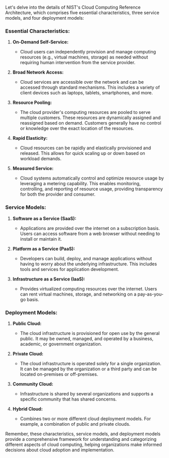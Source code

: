 Let's delve into the details of NIST's Cloud Computing Reference Architecture, which comprises five essential characteristics, three service models, and four deployment models:

### Essential Characteristics:

1. **On-Demand Self-Service:**
   - Cloud users can independently provision and manage computing resources (e.g., virtual machines, storage) as needed without requiring human intervention from the service provider.

2. **Broad Network Access:**
   - Cloud services are accessible over the network and can be accessed through standard mechanisms. This includes a variety of client devices such as laptops, tablets, smartphones, and more.

3. **Resource Pooling:**
   - The cloud provider's computing resources are pooled to serve multiple customers. These resources are dynamically assigned and reassigned based on demand. Customers generally have no control or knowledge over the exact location of the resources.

4. **Rapid Elasticity:**
   - Cloud resources can be rapidly and elastically provisioned and released. This allows for quick scaling up or down based on workload demands.

5. **Measured Service:**
   - Cloud systems automatically control and optimize resource usage by leveraging a metering capability. This enables monitoring, controlling, and reporting of resource usage, providing transparency for both the provider and consumer.

### Service Models:

1. **Software as a Service (SaaS):**
   - Applications are provided over the internet on a subscription basis. Users can access software from a web browser without needing to install or maintain it.

2. **Platform as a Service (PaaS):**
   - Developers can build, deploy, and manage applications without having to worry about the underlying infrastructure. This includes tools and services for application development.

3. **Infrastructure as a Service (IaaS):**
   - Provides virtualized computing resources over the internet. Users can rent virtual machines, storage, and networking on a pay-as-you-go basis.

### Deployment Models:

1. **Public Cloud:**
   - The cloud infrastructure is provisioned for open use by the general public. It may be owned, managed, and operated by a business, academic, or government organization.

2. **Private Cloud:**
   - The cloud infrastructure is operated solely for a single organization. It can be managed by the organization or a third party and can be located on-premises or off-premises.

3. **Community Cloud:**
   - Infrastructure is shared by several organizations and supports a specific community that has shared concerns.

4. **Hybrid Cloud:**
   - Combines two or more different cloud deployment models. For example, a combination of public and private clouds.

Remember, these characteristics, service models, and deployment models provide a comprehensive framework for understanding and categorizing different aspects of cloud computing, helping organizations make informed decisions about cloud adoption and implementation.
